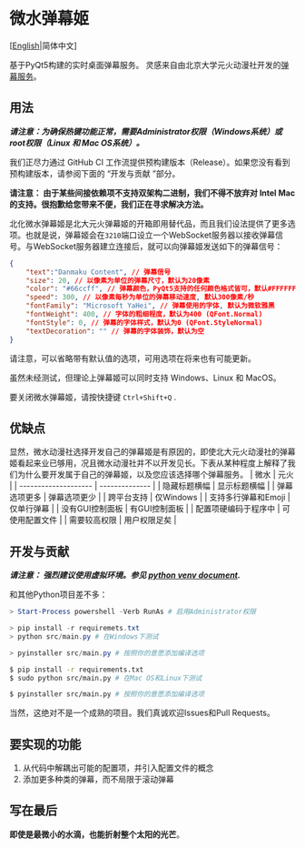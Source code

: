 # 微水弹幕姬
[[English](README.md)|简体中文]

基于PyQt5构建的实时桌面弹幕服务。 灵感来自由北京大学元火动漫社开发的[弹幕服务](https://github.com/PKUOriginalFire/DanmakuLight)。



## 用法
***请注意：为确保热键功能正常，需要Administrator权限（Windows系统）或 root权限（Linux 和 Mac OS系统）。*** 

我们正尽力通过 GitHub CI 工作流提供预构建版本（Release）。如果您没有看到预构建版本，请参阅下面的 “开发与贡献 ”部分。

**请注意： 由于某些间接依赖项不支持双架构二进制，我们不得不放弃对 Intel Mac 的支持。很抱歉给您带来不便，我们正在寻求解决方法。**

北化微水弹幕姬是北大元火弹幕姬的开箱即用替代品，而且我们设法提供了更多选项。也就是说，弹幕姬会在`3210`端口设立一个WebSocket服务器以接收弹幕信号。与WebSocket服务器建立连接后，就可以向弹幕姬发送如下的弹幕信号：

```json
{
    "text":"Danmaku Content", // 弹幕信号
    "size": 20, // 以像素为单位的弹幕尺寸，默认为20像素
    "color": "#66ccff", // 弹幕颜色，PyQt5支持的任何颜色格式皆可，默认#FFFFFF
    "speed": 300, // 以像素每秒为单位的弹幕移动速度, 默认300像素/秒
    "fontFamily": "Microsoft YaHei", // 弹幕使用的字体, 默认为微软雅黑
    "fontWeight": 400, // 字体的粗细程度，默认为400 (QFont.Normal)
    "fontStyle": 0, // 弹幕的字体样式，默认为0 (QFont.StyleNormal)
    "textDecoration": "" // 弹幕的字体装饰，默认为空
}
```
请注意，可以省略带有默认值的选项，可用选项在将来也有可能更新。

虽然未经测试，但理论上弹幕姬可以同时支持 Windows、Linux 和 MacOS。

要关闭微水弹幕姬，请按快捷键 `Ctrl+Shift+Q` . 

## 优缺点
显然，微水动漫社选择开发自己的弹幕姬是有原因的，即使北大元火动漫社的弹幕姬看起来业已够用，况且微水动漫社并不以开发见长。下表从某种程度上解释了我们为什么要开发属于自己的弹幕姬，以及您应该选择哪个弹幕服务。
| 微水                 | 元火           |
| -------------------- | -------------- |
| 隐藏标题横幅         | 显示标题横幅   |
| 弹幕选项更多         | 弹幕选项更少   |
| 跨平台支持           | 仅Windows      |
| 支持多行弹幕和Emoji  | 仅单行弹幕     |
| 没有GUI控制面板      | 有GUI控制面板  |
| 配置项硬编码于程序中 | 可使用配置文件 |
| 需要较高权限         | 用户权限足矣   |



## 开发与贡献

***请注意： 强烈建议使用虚拟环境。参见 [python venv document](https://docs.python.org/3/library/venv.html).***

和其他Python项目差不多：

```powershell
> Start-Process powershell -Verb RunAs # 启用Administrator权限

> pip install -r requiremets.txt
> python src/main.py # 在Windows下测试

> pyinstaller src/main.py # 按照你的意愿添加编译选项
```



```bash
$ pip install -r requirements.txt
$ sudo python src/main.py # 在Mac OS和Linux下测试

$ pyinstaller src/main.py # 按照你的意愿添加编译选项
```

当然，这绝对不是一个成熟的项目。我们真诚欢迎Issues和Pull Requests。



## 要实现的功能

1. 从代码中解耦出可能的配置项，并引入配置文件的概念
2. 添加更多种类的弹幕，而不局限于滚动弹幕



## 写在最后

**即使是最微小的水滴，也能折射整个太阳的光芒**。